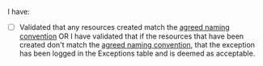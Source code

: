 I have:

- [ ] Validated that any resources created match the [agreed naming convention](https://collaboration.homeoffice.gov.uk/display/CORE/Naming+Convention) OR I have validated that if the resources that have been created don't match the [agreed naming convention](https://collaboration.homeoffice.gov.uk/display/CORE/Naming+Convention), that the exception has been logged in the Exceptions table and is deemed as acceptable.
